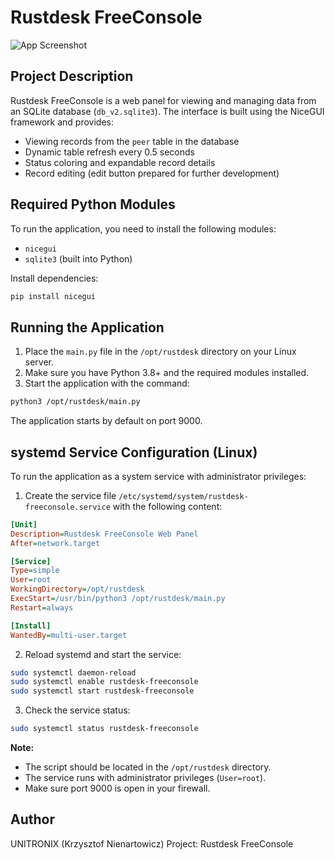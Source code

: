 # Rustdesk FreeConsole
![App Screenshot]([freeconsole.png](https://github.com/UNITRONIX/Rustdesk-FreeConsole/blob/main/freeconsole.png?raw=true))
## Project Description

Rustdesk FreeConsole is a web panel for viewing and managing data from an SQLite database (`db_v2.sqlite3`). The interface is built using the NiceGUI framework and provides:

- Viewing records from the `peer` table in the database
- Dynamic table refresh every 0.5 seconds
- Status coloring and expandable record details
- Record editing (edit button prepared for further development)

## Required Python Modules

To run the application, you need to install the following modules:

- `nicegui`
- `sqlite3` (built into Python)

Install dependencies:

```bash
pip install nicegui
```

## Running the Application

1. Place the `main.py` file in the `/opt/rustdesk` directory on your Linux server.
2. Make sure you have Python 3.8+ and the required modules installed.
3. Start the application with the command:

```bash
python3 /opt/rustdesk/main.py
```

The application starts by default on port 9000.

## systemd Service Configuration (Linux)

To run the application as a system service with administrator privileges:

1. Create the service file `/etc/systemd/system/rustdesk-freeconsole.service` with the following content:

```ini
[Unit]
Description=Rustdesk FreeConsole Web Panel
After=network.target

[Service]
Type=simple
User=root
WorkingDirectory=/opt/rustdesk
ExecStart=/usr/bin/python3 /opt/rustdesk/main.py
Restart=always

[Install]
WantedBy=multi-user.target
```

2. Reload systemd and start the service:

```bash
sudo systemctl daemon-reload
sudo systemctl enable rustdesk-freeconsole
sudo systemctl start rustdesk-freeconsole
```

3. Check the service status:

```bash
sudo systemctl status rustdesk-freeconsole
```

**Note:**
- The script should be located in the `/opt/rustdesk` directory.
- The service runs with administrator privileges (`User=root`).
- Make sure port 9000 is open in your firewall.

## Author
UNITRONIX (Krzysztof Nienartowicz)
Project: Rustdesk FreeConsole
